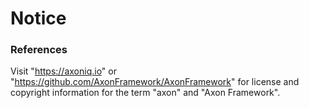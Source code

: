 # Notice

### References

Visit "https://axoniq.io" or "https://github.com/AxonFramework/AxonFramework"
for license and copyright information for the term "axon" and "Axon Framework".